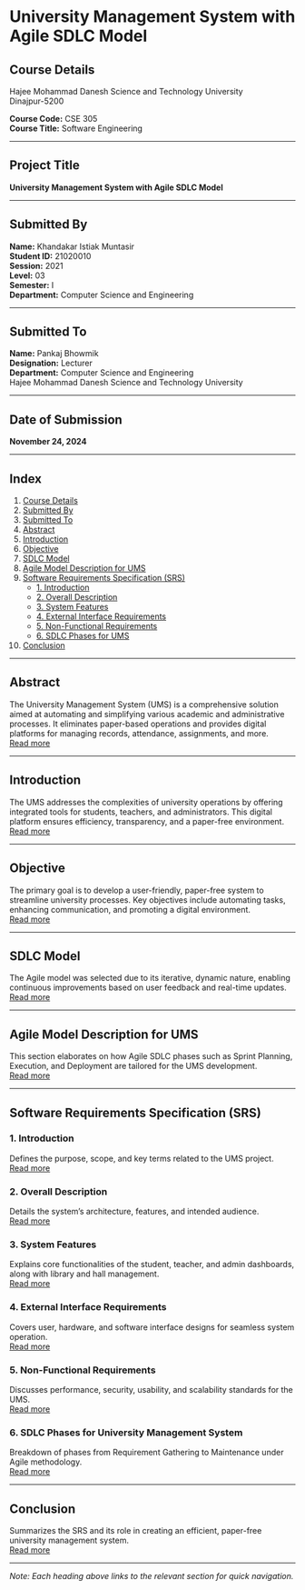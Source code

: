 # University Management System with Agile SDLC Model



## Course Details
Hajee Mohammad Danesh Science and Technology University  
Dinajpur-5200  

**Course Code:** CSE 305  
**Course Title:** Software Engineering  

---

## Project Title
**University Management System with Agile SDLC Model**

---

## Submitted By
**Name:** Khandakar Istiak Muntasir  
**Student ID:** 21020010  
**Session:** 2021  
**Level:** 03  
**Semester:** I  
**Department:** Computer Science and Engineering  

---

## Submitted To
**Name:** Pankaj Bhowmik  
**Designation:** Lecturer  
**Department:** Computer Science and Engineering  
Hajee Mohammad Danesh Science and Technology University  

---

## Date of Submission
**November 24, 2024**

---
## Index
1. [Course Details](#course-details)
2. [Submitted By](#submitted-by)
3. [Submitted To](#submitted-to)
4. [Abstract](#abstract)
5. [Introduction](#introduction)
6. [Objective](#objective)
7. [SDLC Model](#sdlc-model)
8. [Agile Model Description for UMS](#agile-model-description-for-ums)
9. [Software Requirements Specification (SRS)](#software-requirements-specification-srs)
    - [1. Introduction](#1-introduction)
    - [2. Overall Description](#2-overall-description)
    - [3. System Features](#3-system-features)
    - [4. External Interface Requirements](#4-external-interface-requirements)
    - [5. Non-Functional Requirements](#5-non-functional-requirements)
    - [6. SDLC Phases for UMS](#6-sdlc-phases-for-university-management-system)
10. [Conclusion](#conclusion)

---

## Abstract
The University Management System (UMS) is a comprehensive solution aimed at automating and simplifying various academic and administrative processes. It eliminates paper-based operations and provides digital platforms for managing records, attendance, assignments, and more.  
[Read more](#abstract)

---

## Introduction
The UMS addresses the complexities of university operations by offering integrated tools for students, teachers, and administrators. This digital platform ensures efficiency, transparency, and a paper-free environment.  
[Read more](#introduction)

---

## Objective
The primary goal is to develop a user-friendly, paper-free system to streamline university processes. Key objectives include automating tasks, enhancing communication, and promoting a digital environment.  
[Read more](#objective)

---

## SDLC Model
The Agile model was selected due to its iterative, dynamic nature, enabling continuous improvements based on user feedback and real-time updates.  
[Read more](#sdlc-model)

---

## Agile Model Description for UMS
This section elaborates on how Agile SDLC phases such as Sprint Planning, Execution, and Deployment are tailored for the UMS development.  
[Read more](#agile-model-description-for-ums)

---

## Software Requirements Specification (SRS)
### 1. Introduction
Defines the purpose, scope, and key terms related to the UMS project.  
[Read more](#1-introduction)

### 2. Overall Description
Details the system’s architecture, features, and intended audience.  
[Read more](#2-overall-description)

### 3. System Features
Explains core functionalities of the student, teacher, and admin dashboards, along with library and hall management.  
[Read more](#3-system-features)

### 4. External Interface Requirements
Covers user, hardware, and software interface designs for seamless system operation.  
[Read more](#4-external-interface-requirements)

### 5. Non-Functional Requirements
Discusses performance, security, usability, and scalability standards for the UMS.  
[Read more](#5-non-functional-requirements)

### 6. SDLC Phases for University Management System
Breakdown of phases from Requirement Gathering to Maintenance under Agile methodology.  
[Read more](#6-sdlc-phases-for-university-management-system)

---

## Conclusion
Summarizes the SRS and its role in creating an efficient, paper-free university management system.  
[Read more](#conclusion)

---

*Note: Each heading above links to the relevant section for quick navigation.*
